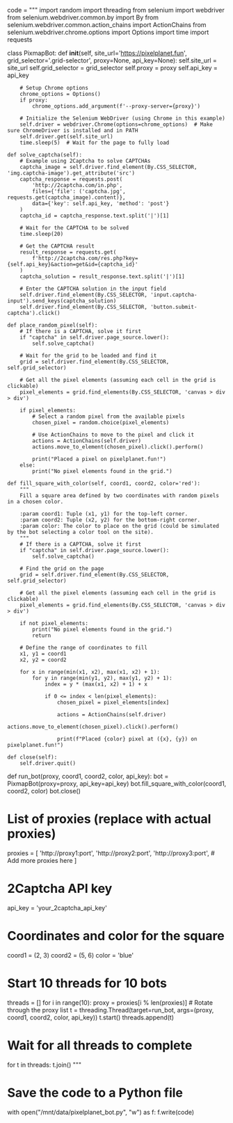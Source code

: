 code = """
import random
import threading
from selenium import webdriver
from selenium.webdriver.common.by import By
from selenium.webdriver.common.action_chains import ActionChains
from selenium.webdriver.chrome.options import Options
import time
import requests

class PixmapBot:
    def __init__(self, site_url='https://pixelplanet.fun', grid_selector='.grid-selector', proxy=None, api_key=None):
        self.site_url = site_url
        self.grid_selector = grid_selector
        self.proxy = proxy
        self.api_key = api_key

        # Setup Chrome options
        chrome_options = Options()
        if proxy:
            chrome_options.add_argument(f'--proxy-server={proxy}')

        # Initialize the Selenium WebDriver (using Chrome in this example)
        self.driver = webdriver.Chrome(options=chrome_options)  # Make sure ChromeDriver is installed and in PATH
        self.driver.get(self.site_url)
        time.sleep(5)  # Wait for the page to fully load

    def solve_captcha(self):
        # Example using 2Captcha to solve CAPTCHAs
        captcha_image = self.driver.find_element(By.CSS_SELECTOR, 'img.captcha-image').get_attribute('src')
        captcha_response = requests.post(
            'http://2captcha.com/in.php',
            files={'file': ('captcha.jpg', requests.get(captcha_image).content)},
            data={'key': self.api_key, 'method': 'post'}
        )
        captcha_id = captcha_response.text.split('|')[1]

        # Wait for the CAPTCHA to be solved
        time.sleep(20)

        # Get the CAPTCHA result
        result_response = requests.get(
            f'http://2captcha.com/res.php?key={self.api_key}&action=get&id={captcha_id}'
        )
        captcha_solution = result_response.text.split('|')[1]

        # Enter the CAPTCHA solution in the input field
        self.driver.find_element(By.CSS_SELECTOR, 'input.captcha-input').send_keys(captcha_solution)
        self.driver.find_element(By.CSS_SELECTOR, 'button.submit-captcha').click()

    def place_random_pixel(self):
        # If there is a CAPTCHA, solve it first
        if "captcha" in self.driver.page_source.lower():
            self.solve_captcha()
        
        # Wait for the grid to be loaded and find it
        grid = self.driver.find_element(By.CSS_SELECTOR, self.grid_selector)
        
        # Get all the pixel elements (assuming each cell in the grid is clickable)
        pixel_elements = grid.find_elements(By.CSS_SELECTOR, 'canvas > div > div')
        
        if pixel_elements:
            # Select a random pixel from the available pixels
            chosen_pixel = random.choice(pixel_elements)
            
            # Use ActionChains to move to the pixel and click it
            actions = ActionChains(self.driver)
            actions.move_to_element(chosen_pixel).click().perform()
            
            print("Placed a pixel on pixelplanet.fun!")
        else:
            print("No pixel elements found in the grid.")
    
    def fill_square_with_color(self, coord1, coord2, color='red'):
        """
        Fill a square area defined by two coordinates with random pixels in a chosen color.
        
        :param coord1: Tuple (x1, y1) for the top-left corner.
        :param coord2: Tuple (x2, y2) for the bottom-right corner.
        :param color: The color to place on the grid (could be simulated by the bot selecting a color tool on the site).
        """
        # If there is a CAPTCHA, solve it first
        if "captcha" in self.driver.page_source.lower():
            self.solve_captcha()
        
        # Find the grid on the page
        grid = self.driver.find_element(By.CSS_SELECTOR, self.grid_selector)
        
        # Get all the pixel elements (assuming each cell in the grid is clickable)
        pixel_elements = grid.find_elements(By.CSS_SELECTOR, 'canvas > div > div')

        if not pixel_elements:
            print("No pixel elements found in the grid.")
            return
        
        # Define the range of coordinates to fill
        x1, y1 = coord1
        x2, y2 = coord2

        for x in range(min(x1, x2), max(x1, x2) + 1):
            for y in range(min(y1, y2), max(y1, y2) + 1):
                index = y * (max(x1, x2) + 1) + x

                if 0 <= index < len(pixel_elements):
                    chosen_pixel = pixel_elements[index]
                    
                    actions = ActionChains(self.driver)
                    actions.move_to_element(chosen_pixel).click().perform()
                    
                    print(f"Placed {color} pixel at ({x}, {y}) on pixelplanet.fun!")
    
    def close(self):
        self.driver.quit()

def run_bot(proxy, coord1, coord2, color, api_key):
    bot = PixmapBot(proxy=proxy, api_key=api_key)
    bot.fill_square_with_color(coord1, coord2, color)
    bot.close()

# List of proxies (replace with actual proxies)
proxies = [
    'http://proxy1:port',
    'http://proxy2:port',
    'http://proxy3:port',
    # Add more proxies here
]

# 2Captcha API key
api_key = 'your_2captcha_api_key'

# Coordinates and color for the square
coord1 = (2, 3)
coord2 = (5, 6)
color = 'blue'

# Start 10 threads for 10 bots
threads = []
for i in range(10):
    proxy = proxies[i % len(proxies)]  # Rotate through the proxy list
    t = threading.Thread(target=run_bot, args=(proxy, coord1, coord2, color, api_key))
    t.start()
    threads.append(t)

# Wait for all threads to complete
for t in threads:
    t.join()
"""

# Save the code to a Python file
with open("/mnt/data/pixelplanet_bot.py", "w") as f:
    f.write(code)
